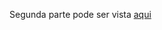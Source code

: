 Segunda parte pode ser vista [aqui](https://ellisonleao.github.io/posts/criando-plugins-para-neovim-parte-2/)
